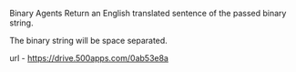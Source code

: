 Binary Agents
Return an English translated sentence of the passed binary string.

The binary string will be space separated.

url - https://drive.500apps.com/0ab53e8a